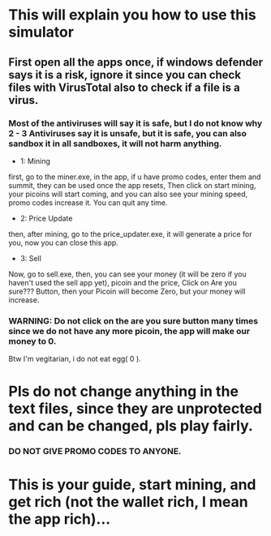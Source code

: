 # This will explain you how to use this simulator

## First open all the apps once, if windows defender says it is a risk, ignore it since you can check files with VirusTotal also to check if a file is a virus.
### Most of the antiviruses will say it is safe, but I do not know why 2 - 3 Antiviruses say it is unsafe, but it is safe, you can also sandbox it in all sandboxes, it will not harm anything.

- 1: Mining

first, go to the miner.exe, in the app, if u have promo codes, enter them and summit, they can be used once the app resets,
Then click on start mining, your picoins will start coming, and you can also see your mining speed, promo codes increase it.
You can quit any time.


- 2: Price Update

then, after mining, go to the price_updater.exe,
it will generate a price for you, now you can close this app.


- 3: Sell

Now, go to sell.exe, then, you can see your money (it will be zero if you haven't used the sell app yet), picoin and the price,
Click on Are you sure??? Button, then your Picoin will become Zero, but your money will increase.
### WARNING: Do not click on the are you sure button many times since we do not have any more picoin, the app will make our money to 0.
Btw I'm vegitarian, i do not eat egg( 0 ).

# Pls do not change anything in the text files, since they are unprotected and can be changed, pls play fairly.

### DO NOT GIVE PROMO CODES TO ANYONE.

# This is your guide, start mining, and get rich (not the wallet rich, I mean the app rich)...

